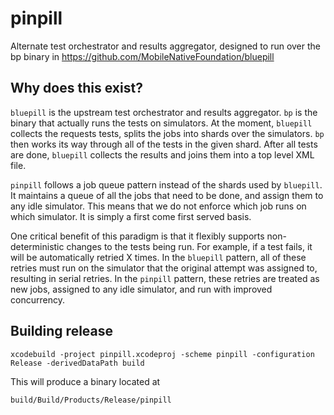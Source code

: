 # pinpill
Alternate test orchestrator and results aggregator, designed to run over the bp binary in https://github.com/MobileNativeFoundation/bluepill

## Why does this exist?
`bluepill` is the upstream test orchestrator and results aggregator. `bp` is the binary that actually runs the tests on simulators.
At the moment, `bluepill` collects the requests tests, splits the jobs into shards over the simulators. `bp` then works its way through
all of the tests in the given shard. After all tests are done, `bluepill` collects the results and joins them into a top level XML file.

`pinpill` follows a job queue pattern instead of the shards used by `bluepill`. It maintains a queue of all the jobs that need to be
done, and assign them to any idle simulator. This means that we do not enforce which job runs on which simulator. It is simply a first
come first served basis.

One critical benefit of this paradigm is that it flexibly supports non-deterministic changes to the tests being run. For example,
if a test fails, it will be automatically retried X times. In the `bluepill` pattern, all of these retries must run on the simulator
that the original attempt was assigned to, resulting in serial retries. In the `pinpill` pattern, these retries are treated as new
jobs, assigned to any idle simulator, and run with improved concurrency.

## Building release
```
xcodebuild -project pinpill.xcodeproj -scheme pinpill -configuration Release -derivedDataPath build
```

This will produce a binary located at
```
build/Build/Products/Release/pinpill
```
